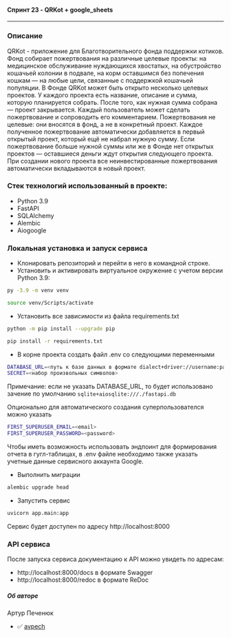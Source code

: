 ####  Спринт 23 - QRKot + google_sheets
---
### Описание
QRKot - приложение для Благотворительного фонда поддержки котиков.
Фонд собирает пожертвования на различные целевые проекты: на медицинское обслуживание нуждающихся хвостатых, на обустройство кошачьей колонии в подвале, на корм оставшимся без попечения кошкам — на любые цели, связанные с поддержкой кошачьей популяции.
В Фонде QRKot может быть открыто несколько целевых проектов. У каждого проекта есть название, описание и сумма, которую планируется собрать. После того, как нужная сумма собрана — проект закрывается.
Каждый пользователь может сделать пожертвование и сопроводить его комментарием. Пожертвования не целевые: они вносятся в фонд, а не в конкретный проект. Каждое полученное пожертвование автоматически добавляется в первый открытый проект, который ещё не набрал нужную сумму. Если пожертвование больше нужной суммы или же в Фонде нет открытых проектов — оставшиеся деньги ждут открытия следующего проекта. При создании нового проекта все неинвестированные пожертвования автоматически вкладываются в новый проект.

### Стек технологий использованный в проекте:
- Python 3.9
- FastAPI
- SQLAlchemy
- Alembic
- Aiogoogle

### Локальная установка и запуск сервиса
- Клонировать репозиторий и перейти в него в командной строке.
- Установить и активировать виртуальное окружение c учетом версии Python 3.9:

```bash
py -3.9 -m venv venv
```

```bash
source venv/Scripts/activate
```
- Установить все зависимости из файла requirements.txt

```bash
python -m pip install --upgrade pip
```
```bash
pip install -r requirements.txt
```

- В корне проекта создать файл .env со следующими переменными

```bash
DATABASE_URL=<путь к базе данных в формате dialect+driver://username:password@host:port/database>
SECRET=<набор произвольных символов>
```
Примечание: если не указать DATABASE_URL, то будет использовано зачение по умолчанию `sqlite+aiosqlite:///./fastapi.db`

Опционально для автоматического создания суперпользователся можно указать
```bash
FIRST_SUPERUSER_EMAIL=<email>
FIRST_SUPERUSER_PASSWORD=<password>
```
Чтобы иметь возможность использовать эндпоинт для формирования отчета в гугл-таблицах, в .env файле необходимо также указать учетные данные сервисного аккаунта Google.


- Выполнить миграции

```bash
alembic upgrade head
```

- Запустить сервис

```bash
uvicorn app.main:app
```
Сервис будет доступен по адресу http://localhost:8000
### API сервиса
После запуска сервиса документацию к API можно увидеть по адресам:
- http://localhost:8000/docs в формате Swagger
- http://localhost:8000/redoc в формате ReDoc


##### Об авторе
Артур Печенюк
- :white_check_mark: [avpech](https://github.com/avpech)
